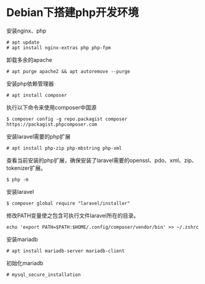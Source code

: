 # Debian下搭建php开发环境
安装nginx、php

```
# apt update
# apt install nginx-extras php php-fpm 
```

卸载多余的apache
```
# apt purge apache2 && apt autoremove --purge
```

安装php依赖管理器
```
# apt install composer
```

执行以下命令来使用composer中国源
```
$ composer config -g repo.packagist composer https://packagist.phpcomposer.com
```

安装laravel需要的php扩展
```
# apt install php-zip php-mbstring php-xml
```

查看当前安装的php扩展，确保安装了laravel需要的openssl、pdo、xml、zip、tokenizer扩展。
```
$ php -m
```

安装laravel
```
$ composer global require "laravel/installer"
```

修改PATH变量使之包含可执行文件laravel所在的目录。
```
echo 'export PATH=$PATH:$HOME/.config/composer/vendor/bin' >> ~/.zshrc
```

安装mariadb
```
# apt install mariadb-server mariadb-client
```

初始化mariadb
```
# mysql_secure_installation
```